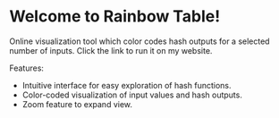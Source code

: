 # Welcome to Rainbow Table!

Online visualization tool which color codes hash outputs for a selected number of inputs. Click the link to run it on my website.

Features:

- Intuitive interface for easy exploration of hash functions.
- Color-coded visualization of input values and hash outputs.
- Zoom feature to expand view.
